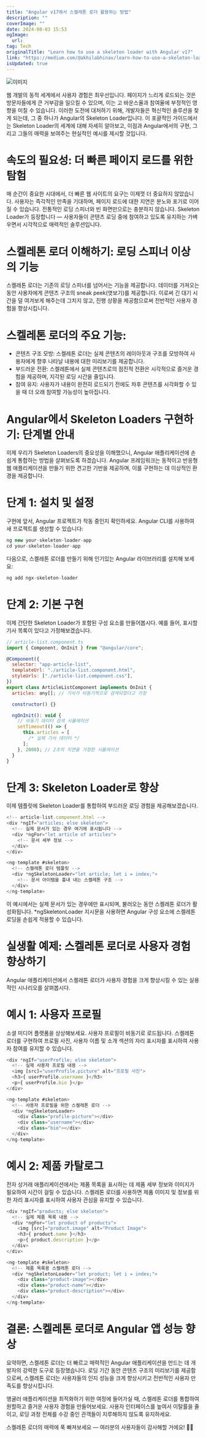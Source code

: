 ```yaml
---
title: "Angular v17에서 스켈레톤 로더 활용하는 방법"
description: ""
coverImage: ""
date: 2024-08-03 15:53
ogImage:
  url:
tag: Tech
originalTitle: "Learn how to use a skeleton loader with Angular v17"
link: "https://medium.com/@akhilabhinav/learn-how-to-use-a-skeleton-loader-with-angular-9414da7bb215"
isUpdated: true
---
```


![이미지](https://miro.medium.com/v2/resize:fit:800/1*r4hE6o-YvNclNlJQdb8isw.gif)

웹 개발의 동적 세계에서 사용자 경험은 최우선입니다. 페이지가 느리게 로드되는 것은 방문자들에게 큰 거부감을 일으킬 수 있으며, 이는 고 바운스율과 참여율에 부정적인 영향을 미칠 수 있습니다. 이러한 도전에 대처하기 위해, 개발자들은 혁신적인 솔루션을 찾게 되는데, 그 중 하나가 Angular의 Skeleton Loader입니다. 이 포괄적인 가이드에서는 Skeleton Loader의 세계에 대해 자세히 알아보고, 이점과 Angular에서의 구현, 그리고 그들의 매력을 보여주는 현실적인 예시를 제시할 것입니다.

# 속도의 필요성: 더 빠른 페이지 로드를 위한 탐험

매 순간이 중요한 시대에서, 더 빠른 웹 사이트의 요구는 이제껏 더 중요하지 않았습니다. 사용자는 즉각적인 만족을 기대하며, 페이지 로드에 대한 지연은 분노와 포기로 이어질 수 있습니다. 전통적인 로딩 스피너와 빈 화면만으로는 충분하지 않습니다. Skeleton Loader가 등장합니다 — 사용자들이 콘텐츠 로딩 중에 참여하고 있도록 유지하는 가벼우면서 시각적으로 매력적인 솔루션입니다.

<!-- seedividend - 사각형 -->

<ins class="adsbygoogle"
     style="display:block"
     data-ad-client="ca-pub-4877378276818686"
     data-ad-slot="1898504329"
     data-ad-format="auto"
     data-full-width-responsive="true"></ins>

<script>
     (adsbygoogle = window.adsbygoogle || []).push({});
</script>

# 스켈레톤 로더 이해하기: 로딩 스피너 이상의 기능

스켈레톤 로더는 기존의 로딩 스피너를 넘어서는 기능을 제공합니다. 데이터를 가져오는 동안 사용자에게 콘텐츠 구조의 sneak peek(엿보기)를 제공합니다. 이로써 긴 대기 시간을 덜 여겨보게 해주는데 그치지 않고, 진행 상황을 제공함으로써 전반적인 사용자 경험을 향상시킵니다.

# 스켈레톤 로더의 주요 기능:

- 콘텐츠 구조 모방: 스켈레톤 로더는 실제 콘텐츠의 레이아웃과 구조를 모방하여 사용자에게 향후 나타날 내용에 대한 미리보기를 제공합니다.
- 부드러운 전환: 스켈레톤에서 실제 콘텐츠로의 점진적 전환은 시각적으로 즐거운 경험을 제공하며, 지각된 로딩 시간을 줄입니다.
- 참여 유지: 사용자가 내용이 완전히 로드되기 전에도 차후 콘텐츠를 시각화할 수 있을 때 더 오래 참여할 가능성이 높아집니다.

<!-- seedividend - 사각형 -->

<ins class="adsbygoogle"
     style="display:block"
     data-ad-client="ca-pub-4877378276818686"
     data-ad-slot="1898504329"
     data-ad-format="auto"
     data-full-width-responsive="true"></ins>

<script>
     (adsbygoogle = window.adsbygoogle || []).push({});
</script>

# Angular에서 Skeleton Loaders 구현하기: 단계별 안내

이제 우리가 Skeleton Loaders의 중요성을 이해했으니, Angular 애플리케이션에 손쉽게 통합하는 방법을 살펴보도록 하겠습니다. Angular 프레임워크는 동적이고 반응형 웹 애플리케이션을 만들기 위한 견고한 기반을 제공하며, 이를 구현하는 데 이상적인 환경을 제공합니다.

# 단계 1: 설치 및 설정

구현에 앞서, Angular 프로젝트가 작동 중인지 확인하세요. Angular CLI를 사용하여 새 프로젝트를 생성할 수 있습니다:

<!-- seedividend - 사각형 -->

<ins class="adsbygoogle"
     style="display:block"
     data-ad-client="ca-pub-4877378276818686"
     data-ad-slot="1898504329"
     data-ad-format="auto"
     data-full-width-responsive="true"></ins>

<script>
     (adsbygoogle = window.adsbygoogle || []).push({});
</script>

```js
ng new your-skeleton-loader-app
cd your-skeleton-loader-app
```

다음으로, 스켈레톤 로더를 만들기 위해 인기있는 Angular 라이브러리를 설치해 보세요:

```js
ng add ngx-skeleton-loader
```

# 단계 2: 기본 구현

<!-- seedividend - 사각형 -->

<ins class="adsbygoogle"
     style="display:block"
     data-ad-client="ca-pub-4877378276818686"
     data-ad-slot="1898504329"
     data-ad-format="auto"
     data-full-width-responsive="true"></ins>

<script>
     (adsbygoogle = window.adsbygoogle || []).push({});
</script>

이제 간단한 Skeleton Loader가 포함된 구성 요소를 만들어봅시다. 예를 들어, 표시할 기사 목록이 있다고 가정해보겠습니다.

```js
// article-list.component.ts
import { Component, OnInit } from "@angular/core";

@Component({
  selector: "app-article-list",
  templateUrl: "./article-list.component.html",
  styleUrls: ["./article-list.component.css"],
})
export class ArticleListComponent implements OnInit {
  articles: any[]; // 기사가 비동기적으로 검색되었다고 가정

  constructor() {}

  ngOnInit(): void {
    // 비동기 데이터 검색 시뮬레이션
    setTimeout(() => {
      this.articles = [
        /* 실제 기사 데이터 */
      ];
    }, 2000); // 2초의 지연을 가정한 시뮬레이션
  }
}
```

# 단계 3: Skeleton Loader로 향상

이제 템플릿에 Skeleton Loader를 통합하여 부드러운 로딩 경험을 제공해보겠습니다.

<!-- seedividend - 사각형 -->

<ins class="adsbygoogle"
     style="display:block"
     data-ad-client="ca-pub-4877378276818686"
     data-ad-slot="1898504329"
     data-ad-format="auto"
     data-full-width-responsive="true"></ins>

<script>
     (adsbygoogle = window.adsbygoogle || []).push({});
</script>

```js
<!-- article-list.component.html -->
<div *ngIf="articles; else skeleton">
  <!-- 실제 문서가 있는 경우 여기에 표시됩니다 -->
  <div *ngFor="let article of articles">
    <!-- 문서 세부 정보 -->
  </div>
</div>

<ng-template #skeleton>
  <!-- 스켈레톤 로더 템플릿 -->
  <div *ngSkeletonLoader="let article; let i = index;">
    <!-- 문서 아이템을 흉내 내는 스켈레톤 구조 -->
  </div>
</ng-template>
```

이 예시에서는 실제 문서가 있는 경우에만 표시되며, 불러오는 동안 스켈레톤 로더가 활성화됩니다. \*ngSkeletonLoader 지시문을 사용하면 Angular 구성 요소에 스켈레톤 로딩을 손쉽게 적용할 수 있습니다.

# 실생활 예제: 스켈레톤 로더로 사용자 경험 향상하기

Angular 애플리케이션에서 스켈레톤 로더가 사용자 경험을 크게 향상시킬 수 있는 실용적인 시나리오를 살펴봅시다.

<!-- seedividend - 사각형 -->

<ins class="adsbygoogle"
     style="display:block"
     data-ad-client="ca-pub-4877378276818686"
     data-ad-slot="1898504329"
     data-ad-format="auto"
     data-full-width-responsive="true"></ins>

<script>
     (adsbygoogle = window.adsbygoogle || []).push({});
</script>

# 예시 1: 사용자 프로필

소셜 미디어 플랫폼을 상상해보세요. 사용자 프로필이 비동기로 로드됩니다. 스켈레톤 로더를 구현하여 프로필 사진, 사용자 이름 및 소개 섹션의 자리 표시자를 표시하여 사용자 참여를 유지할 수 있습니다.

```js
<div *ngIf="userProfile; else skeleton">
  <!-- 실제 사용자 프로필 내용 -->
  <img [src]="userProfile.picture" alt="프로필 사진">
  <h3>{ userProfile.username }</h3>
  <p>{ userProfile.bio }</p>
</div>

<ng-template #skeleton>
  <!-- 사용자 프로필을 위한 스켈레톤 로더 -->
  <div *ngSkeletonLoader>
    <div class="profile-picture"></div>
    <div class="username"></div>
    <div class="bio"></div>
  </div>
</ng-template>
```

# 예시 2: 제품 카탈로그

<!-- seedividend - 사각형 -->

<ins class="adsbygoogle"
     style="display:block"
     data-ad-client="ca-pub-4877378276818686"
     data-ad-slot="1898504329"
     data-ad-format="auto"
     data-full-width-responsive="true"></ins>

<script>
     (adsbygoogle = window.adsbygoogle || []).push({});
</script>

전자 상거래 애플리케이션에서는 제품 목록을 표시하는 데 제품 세부 정보와 이미지가 필요하여 시간이 걸릴 수 있습니다. 스켈레톤 로더를 사용하면 제품 이미지 및 정보를 위한 자리 표시자를 표시하여 사용자 관심을 유지할 수 있습니다.

```js
<div *ngIf="products; else skeleton">
  <!-- 실제 제품 목록 내용 -->
  <div *ngFor="let product of products">
    <img [src]="product.image" alt="Product Image">
    <h3>{ product.name }</h3>
    <p>{ product.description }</p>
  </div>
</div>

<ng-template #skeleton>
  <!-- 제품 목록용 스켈레톤 로더 -->
  <div *ngSkeletonLoader="let product; let i = index;">
    <div class="product-image"></div>
    <div class="product-name"></div>
    <div class="product-description"></div>
  </div>
</ng-template>
```

# 결론: 스켈레톤 로더로 Angular 앱 성능 향상

요약하면, 스켈레톤 로더는 더 빠르고 매력적인 Angular 애플리케이션을 만드는 데 개발자의 강력한 도구로 등장했습니다. 로딩 기간 동안 콘텐츠 구조의 미리보기를 제공함으로써, 스켈레톤 로더는 사용자들의 인지 성능을 크게 향상시키고 전반적인 사용자 만족도를 향상시킵니다.

<!-- seedividend - 사각형 -->

<ins class="adsbygoogle"
     style="display:block"
     data-ad-client="ca-pub-4877378276818686"
     data-ad-slot="1898504329"
     data-ad-format="auto"
     data-full-width-responsive="true"></ins>

<script>
     (adsbygoogle = window.adsbygoogle || []).push({});
</script>

앵귤러 애플리케이션을 최적화하기 위한 여정에 들어가실 때, 스켈레톤 로더를 통합하여 원할하고 즐거운 사용자 경험을 만들어보세요. 사용자 인터페이스를 높여서 이탈률을 줄이고, 로딩 과정 전체를 수강 중인 관객들이 지루해하지 않도록 유지하세요.

스켈레톤 로더의 매력에 푹 빠져보세요 — 여러분의 사용자들이 감사해할 거에요! 🚀✨
